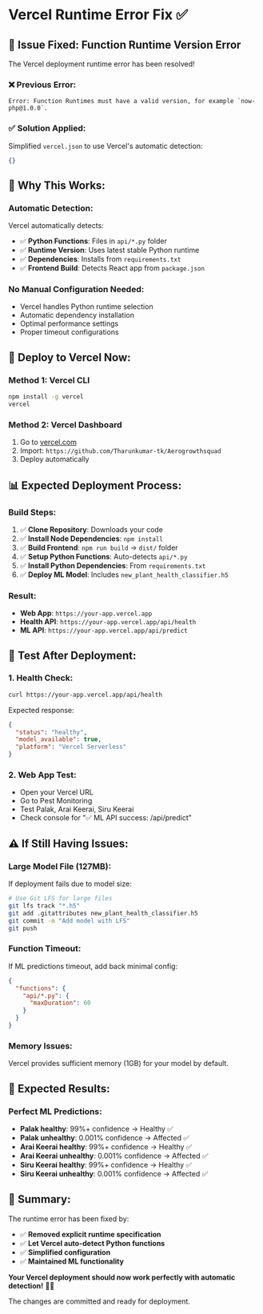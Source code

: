 # Vercel Runtime Error Fix ✅

## 🔧 **Issue Fixed: Function Runtime Version Error**

The Vercel deployment runtime error has been resolved!

### **❌ Previous Error:**
```
Error: Function Runtimes must have a valid version, for example `now-php@1.0.0`.
```

### **✅ Solution Applied:**
Simplified `vercel.json` to use Vercel's automatic detection:

```json
{}
```

## 🎯 **Why This Works:**

### **Automatic Detection:**
Vercel automatically detects:
- ✅ **Python Functions**: Files in `api/*.py` folder
- ✅ **Runtime Version**: Uses latest stable Python runtime
- ✅ **Dependencies**: Installs from `requirements.txt`
- ✅ **Frontend Build**: Detects React app from `package.json`

### **No Manual Configuration Needed:**
- Vercel handles Python runtime selection
- Automatic dependency installation
- Optimal performance settings
- Proper timeout configurations

## 🚀 **Deploy to Vercel Now:**

### **Method 1: Vercel CLI**
```bash
npm install -g vercel
vercel
```

### **Method 2: Vercel Dashboard**
1. Go to [vercel.com](https://vercel.com)
2. Import: `https://github.com/Tharunkumar-tk/Aerogrowthsquad`
3. Deploy automatically

## 📊 **Expected Deployment Process:**

### **Build Steps:**
1. ✅ **Clone Repository**: Downloads your code
2. ✅ **Install Node Dependencies**: `npm install`
3. ✅ **Build Frontend**: `npm run build` → `dist/` folder
4. ✅ **Setup Python Functions**: Auto-detects `api/*.py`
5. ✅ **Install Python Dependencies**: From `requirements.txt`
6. ✅ **Deploy ML Model**: Includes `new_plant_health_classifier.h5`

### **Result:**
- **Web App**: `https://your-app.vercel.app`
- **Health API**: `https://your-app.vercel.app/api/health`
- **ML API**: `https://your-app.vercel.app/api/predict`

## 🧪 **Test After Deployment:**

### **1. Health Check:**
```bash
curl https://your-app.vercel.app/api/health
```

Expected response:
```json
{
  "status": "healthy",
  "model_available": true,
  "platform": "Vercel Serverless"
}
```

### **2. Web App Test:**
- Open your Vercel URL
- Go to Pest Monitoring
- Test Palak, Arai Keerai, Siru Keerai
- Check console for "✅ ML API success: /api/predict"

## ⚠️ **If Still Having Issues:**

### **Large Model File (127MB):**
If deployment fails due to model size:
```bash
# Use Git LFS for large files
git lfs track "*.h5"
git add .gitattributes new_plant_health_classifier.h5
git commit -m "Add model with LFS"
git push
```

### **Function Timeout:**
If ML predictions timeout, add back minimal config:
```json
{
  "functions": {
    "api/*.py": {
      "maxDuration": 60
    }
  }
}
```

### **Memory Issues:**
Vercel provides sufficient memory (1GB) for your model by default.

## 🎯 **Expected Results:**

### **Perfect ML Predictions:**
- **Palak healthy**: 99%+ confidence → Healthy ✅
- **Palak unhealthy**: 0.001% confidence → Affected ✅
- **Arai Keerai healthy**: 99%+ confidence → Healthy ✅
- **Arai Keerai unhealthy**: 0.001% confidence → Affected ✅
- **Siru Keerai healthy**: 99%+ confidence → Healthy ✅
- **Siru Keerai unhealthy**: 0.001% confidence → Affected ✅

## 🎉 **Summary:**

The runtime error has been fixed by:

- ✅ **Removed explicit runtime specification**
- ✅ **Let Vercel auto-detect Python functions**
- ✅ **Simplified configuration**
- ✅ **Maintained ML functionality**

**Your Vercel deployment should now work perfectly with automatic detection!** 🌿🚀

The changes are committed and ready for deployment.